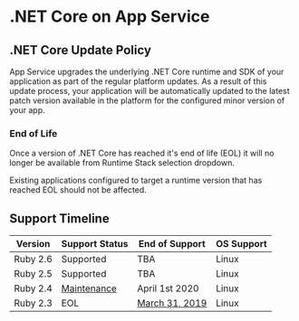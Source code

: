 # .NET Core on App Service

## .NET Core Update Policy

App Service upgrades the underlying .NET Core runtime and SDK of your application as part of the regular platform updates. As a result of this update process, your application will be automatically updated to the latest patch version available in the platform for the configured minor version of your app.

### End of Life

Once a version of .NET Core has reached it's end of life (EOL) it will no longer be available from Runtime Stack selection dropdown.

Existing applications configured to target a runtime version that has reached EOL should not be affected.

## Support Timeline

| Version  | Support Status  |   End of Support  |   OS Support    |
|----------| --------------- | ----------------- |---------------- |
| Ruby 2.6 | Supported     | TBA               | Linux |
| Ruby 2.5 | Supported     | TBA               | Linux |
| Ruby 2.4 | [Maintenance](https://www.ruby-lang.org/en/news/2019/04/01/ruby-2-4-6-released) | April 1st 2020 | Linux |
| Ruby 2.3 | EOL | [March 31, 2019](https://www.ruby-lang.org/en/news/2019/03/31/support-of-ruby-2-3-has-ended) | Linux |
